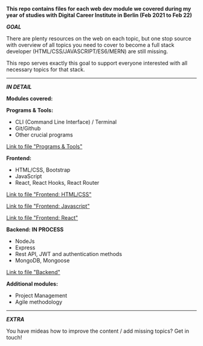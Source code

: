 **This repo contains files for each web dev module we covered during my year of studies with Digital Career Institute in Berlin (Feb 2021 to Feb 22)**

**_GOAL_**

There are plenty resources on the web on each topic, but one stop source with overview of all topics you need to cover to become a full stack developer (HTML/CSS/JAVASCRIPT/ES6/MERN) are still missing.

This repo serves exactly this goal to support everyone interested with all necessary topics for that stack.

---

**_IN DETAIL_**

**Modules covered:**

**Programs & Tools:**

- CLI (Command Line Interface) / Terminal
- Git/Github
- Other crucial programs

[Link to file "Programs & Tools"](https://docs.google.com/spreadsheets/d/1HAE1iK47H8mBtSPO3tryUqrAs06WhHE8ygsyq0eGLms/edit?usp=sharing)

**Frontend:**

- HTML/CSS, Bootstrap
- JavaScript
- React, React Hooks, React Router

[Link to file "Frontend: HTML/CSS"](https://docs.google.com/spreadsheets/d/1tndM9iiy1o2gGB_hd7u7gheVmRUElRdrSVGKRUMCRSw/edit?usp=sharing)

[Link to file "Frontend: Javascript"](https://docs.google.com/spreadsheets/d/1CK4tvyNIeF2o12-XItxQ8cJdA65Zv0HJjvdptDbYN64/edit?usp=sharing)

[Link to file "Frontend: React"](https://docs.google.com/spreadsheets/d/1CX_5pshK8C-MkD_P5sVDhG5IbDxeG44D_1ooM7P98BQ/edit?usp=sharing)

**Backend: IN PROCESS**

- NodeJs
- Express
- Rest API, JWT and authentication methods
- MongoDB, Mongoose

[Link to file "Backend"](https://docs.google.com/spreadsheets/d/1bvT9jXUXKR-N4y4KX9twMRHb8gpSfw1xS6jm3lFTi8o/edit?usp=sharings)

**Additional modules:**

- Project Management
- Agile methodology

---

**_EXTRA_**

You have mideas how to improve the content / add missing topics? Get in touch!
